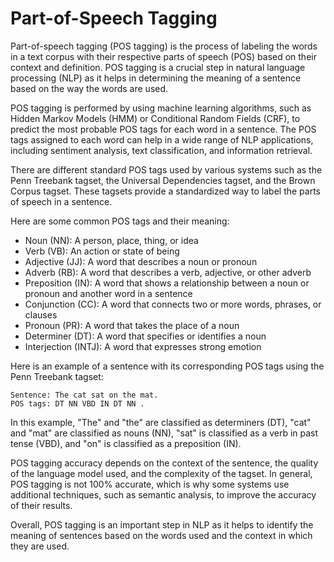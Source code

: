 # Part-of-Speech Tagging

Part-of-speech tagging (POS tagging) is the process of labeling the words in a text corpus with their respective parts of speech (POS) based on their context and definition. POS tagging is a crucial step in natural language processing (NLP) as it helps in determining the meaning of a sentence based on the way the words are used.

POS tagging is performed by using machine learning algorithms, such as Hidden Markov Models (HMM) or Conditional Random Fields (CRF), to predict the most probable POS tags for each word in a sentence. The POS tags assigned to each word can help in a wide range of NLP applications, including sentiment analysis, text classification, and information retrieval.

There are different standard POS tags used by various systems such as the Penn Treebank tagset, the Universal Dependencies tagset, and the Brown Corpus tagset. These tagsets provide a standardized way to label the parts of speech in a sentence.

Here are some common POS tags and their meaning:

* Noun (NN): A person, place, thing, or idea
* Verb (VB): An action or state of being
* Adjective (JJ): A word that describes a noun or pronoun
* Adverb (RB): A word that describes a verb, adjective, or other adverb
* Preposition (IN): A word that shows a relationship between a noun or pronoun and another word in a sentence
* Conjunction (CC): A word that connects two or more words, phrases, or clauses
* Pronoun (PR): A word that takes the place of a noun
* Determiner (DT): A word that specifies or identifies a noun
* Interjection (INTJ): A word that expresses strong emotion

Here is an example of a sentence with its corresponding POS tags using the Penn Treebank tagset:

```
Sentence: The cat sat on the mat.
POS tags: DT NN VBD IN DT NN .
```

In this example, "The" and "the" are classified as determiners (DT), "cat" and "mat" are classified as nouns (NN), "sat" is classified as a verb in past tense (VBD), and "on" is classified as a preposition (IN).

POS tagging accuracy depends on the context of the sentence, the quality of the language model used, and the complexity of the tagset. In general, POS tagging is not 100% accurate, which is why some systems use additional techniques, such as semantic analysis, to improve the accuracy of their results.

Overall, POS tagging is an important step in NLP as it helps to identify the meaning of sentences based on the words used and the context in which they are used.
